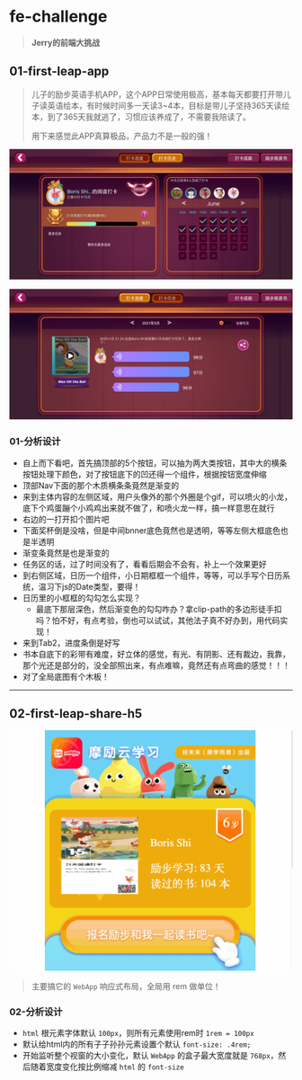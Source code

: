 # fe-challenge

> **Jerry的前端大挑战**

## 01-first-leap-app

> 儿子的励步英语手机APP，这个APP日常使用极高，基本每天都要打开带儿子读英语绘本，有时候时间多一天读3~4本，目标是带儿子坚持365天读绘本，到了365天我就逃了，习惯应该养成了，不需要我陪读了。
>
> 用下来感觉此APP真算极品，产品力不是一般的强！

![001](images/001.png)

![002](images/002.png)

### 01-分析设计

- 自上而下看吧，首先搞顶部的5个按钮，可以抽为两大类按钮，其中大的横条按钮处理下颜色，对了按钮底下的凹还得一个组件，根据按钮宽度伸缩
- 顶部Nav下面的那个木质横条条竟然是渐变的
- 来到主体内容的左侧区域，用户头像外的那个外圈是个gif，可以喷火的小龙，底下个鸡蛋蹦个小鸡鸡出来就不做了，和喷火龙一样，搞一样意思在就行
- 右边的一打开扣个图片吧
- 下面奖杯倒是没啥，但是中间bnner底色竟然也是透明，等等左侧大框底色也是半透明
- 渐变条竟然是也是渐变的
- 任务区的话，过了时间没有了，看看后期会不会有，补上一个效果更好
- 到右侧区域，日历一个组件，小日期框框一个组件，等等，可以手写个日历系统，温习下js的Date类型，要得！
- 日历里的小框框的勾勾怎么实现？
  - 最底下那层深色，然后渐变色的勾勾咋办？拿clip-path的多边形徒手扣吗？怕不好，有点考验，倒也可以试试，其他法子真不好办到，用代码实现！
- 来到Tab2，进度条倒是好写
- 书本自底下的彩带有难度，好立体的感觉，有光、有阴影、还有裁边，我靠，那个光还是部分的，没全部照出来，有点难嘛，竟然还有点弯曲的感觉！！！
- 对了全局底图有个木板！

----

## 02-first-leap-share-h5

![003](images/003.gif)

> 主要搞它的 `WebApp` 响应式布局，全局用 rem 做单位！

### 02-分析设计

- `html` 根元素字体默认 `100px`，则所有元素使用rem时 `1rem = 100px`
- 默认给html内的所有子子孙孙元素设置个默认 `font-size: .4rem;`
- 开始监听整个视窗的大小变化，默认 `WebApp` 的盒子最大宽度就是 `768px`，然后随着宽度变化按比例缩减 `html` 的 `font-size`
